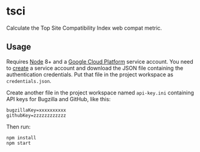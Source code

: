 # tsci

Calculate the Top Site Compatibility Index web compat metric. 

## Usage
Requires [Node](https://nodejs.org/) 8+ and a [Google Cloud Platform](https://cloud.google.com/) service account. 
You need to [create](https://cloud.google.com/docs/authentication/getting-started) a service account and download
the JSON file containing the authentication credentials. Put that file in the project workspace as `credentials.json`.

Create another file in the project workspace named `api-key.ini` containing API keys for Bugzilla and GitHub, like this:
```
bugzillaKey=xxxxxxxxxx
githubKey=zzzzzzzzzzzz
```

Then run:
```
npm install
npm start
```
